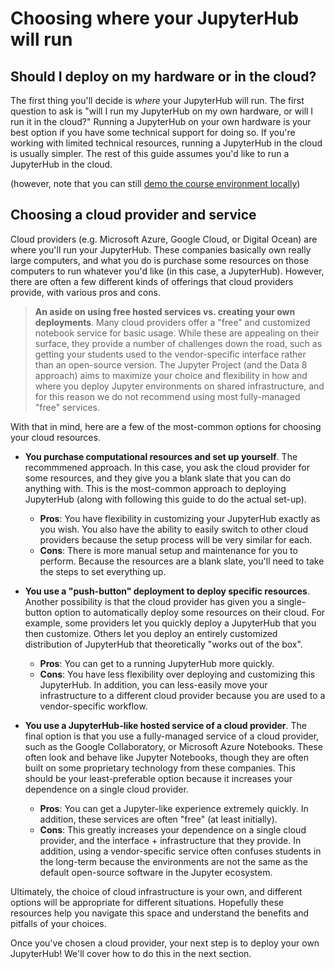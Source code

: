 # Choosing where your JupyterHub will run

## Should I deploy on my hardware or in the cloud?

The first thing you'll decide is *where* your JupyterHub will run. The first
question to ask is "will I run my JupyterHub on my own hardware, or will I
run it in the cloud?" Running a JupyterHub on your own hardware is your best
option if you have some technical support for doing so. If you're working with
limited technical resources, running a JupyterHub in the cloud is usually simpler.
The rest of this guide assumes you'd like to run a JupyterHub in the cloud.

(however, note that you can still [demo the course environment locally](deploy_locally.html))

## Choosing a cloud provider and service

Cloud providers (e.g. Microsoft Azure, Google Cloud, or Digital Ocean) are where you'll
run your JupyterHub. These companies basically own really large computers, and what
you do is purchase some resources on those computers to run whatever you'd like (in this
case, a JupyterHub). However, there are often a few different kinds of offerings that
cloud providers provide, with various pros and cons.

> **An aside on using free hosted services vs. creating your own deployments**. Many cloud
  providers offer a "free" and customized notebook service for basic usage. While these are
  appealing on their surface, they provide a number of challenges down the road, such as
  getting your students used to the vendor-specific interface rather than an open-source version.
  The Jupyter Project (and the Data 8 approach) aims to maximize your choice and flexibility in
  how and where you deploy Jupyter environments on shared infrastructure, and for this reason
  we do not recommend using most fully-managed "free" services.

With that in mind, here are a few of the most-common options for choosing your cloud resources.

* **You purchase computational resources and set up yourself**. The recommmened approach. In this case, you ask the
  cloud provider for some resources, and they give you a blank slate that you can do anything
  with. This is the most-common approach to deploying JupyterHub (along with
  following this guide to do the actual set-up).

  * **Pros**: You have flexibility in customizing your JupyterHub exactly as you wish. You also
    have the ability to easily switch to other cloud providers because the setup process will
    be very similar for each.
  * **Cons**: There is more manual setup and maintenance for you to perform. Because the resources
    are a blank slate, you'll need to take the steps to set everything up.
* **You use a "push-button" deployment to deploy specific resources**. Another possibility is that
  the cloud provider has given you a single-button option to automatically deploy
  some resources on their cloud. For example, some providers let you quickly deploy a JupyterHub
  that you then customize. Others let you deploy an entirely customized distribution of JupyterHub
  that theoretically "works out of the box".

  * **Pros**: You can get to a running JupyterHub more quickly.
  * **Cons**: You have less flexibility over deploying and customizing this JupyterHub. In addition,
    you can less-easily move your infrastructure to a different cloud provider because you are
    used to a vendor-specific workflow.
* **You use a JupyterHub-like hosted service of a cloud provider**. The final option is that you
  use a fully-managed service of a cloud provider, such as the Google Collaboratory, or Microsoft
  Azure Notebooks. These often look and behave like Jupyter Notebooks, though they are often
  built on some proprietary technology from these companies. This should be your least-preferable
  option because it increases your dependence on a single cloud provider.

  * **Pros**: You can get a Jupyter-like experience extremely quickly. In addition, these services are
    often "free" (at least initially).
  * **Cons**: This greatly increases your dependence on a single cloud provider, and the interface +
    infrastructure that they provide. In addition, using a vendor-specific service often confuses
    students in the long-term because the environments are not the same as the default open-source
    software in the Jupyter ecosystem.

Ultimately, the choice of cloud infrastructure is your own, and different options will be appropriate
for different situations. Hopefully these resources help you navigate this space and understand
the benefits and pitfalls of your choices.

Once you've chosen a cloud provider, your next step is to deploy your own JupyterHub! We'll
cover how to do this in the next section.
